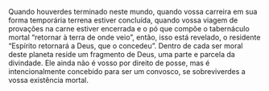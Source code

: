 ﻿Quando houverdes terminado neste mundo, quando vossa carreira em sua forma temporária terrena estiver concluída, quando vossa viagem de provações na carne estiver encerrada e o pó que compõe o tabernáculo mortal “retornar à terra de onde veio”, então, isso está revelado, o residente “Espírito retornará a Deus, que o concedeu”. Dentro de cada ser moral deste planeta reside um fragmento de Deus, uma parte e parcela da divindade. Ele ainda não é vosso por direito de posse, mas é intencionalmente concebido para ser um convosco, se sobreviverdes a vossa existência mortal.